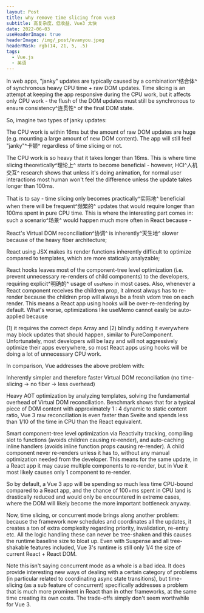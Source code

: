 ```yaml
---
layout: Post
title: why remove time slicing from vue3
subtitle: 高复杂度、低收益、Vue3 太快
date: 2022-06-03
useHeaderImage: true
headerImage: /img/_post/evanyou.jpeg
headerMask: rgb(14, 21, 5, .5)
tags:
  - Vue.js
  - 英语
---
```


In web apps, "janky" updates are typically caused by a combination^结合体^ of synchronous heavy CPU time + raw DOM updates. Time slicing is an attempt at keeping the app responsive during the CPU work, but it affects only CPU work - the flush of the DOM updates must still be synchronous to ensure consistency^连贯性^ of the final DOM state.

So, imagine two types of janky updates:

The CPU work is within 16ms but the amount of raw DOM updates are huge (e.g. mounting a large amount of new DOM content). The app will still feel "janky"^卡顿^ regardless of time slicing or not.

The CPU work is so heavy that it takes longer than 16ms. This is where time slicing theoretically^理论上^ starts to become beneficial - however, HCI^人机交互^ research shows that unless it's doing animation, for normal user interactions most human won't feel the difference unless the update takes longer than 100ms.

That is to say - time slicing only becomes practically^实际地^ beneficial when there will be frequent^频繁的^ updates that would require longer than 100ms spent in pure CPU time. This is where the interesting part comes in: such a scenario^场景^ would happen much more often in React because -

React's Virtual DOM reconciliation^协调^ is inherently^天生地^ slower because of the heavy fiber architecture;

React using JSX makes its render functions inherently difficult to optimize compared to templates, which are more statically analyzable;

React hooks leaves most of the component-tree level optimization (i.e. prevent unnecessary re-renders of child components) to the developers, requiring explicit^明确的^ usage of `useMemo` in most cases. Also, whenever a React component receives the children prop, it almost always has to re-render because the children prop will always be a fresh vdom tree on each render. This means a React app using hooks will be over-re-rendering by default. What's worse, optimizations like useMemo cannot easily be auto-applied because

(1) it requires the correct deps Array and
(2) blindly adding it everywhere may block updates that should happen, similar to PureComponent. Unfortunately, most developers will be lazy and will not aggressively optimize their apps everywhere, so most React apps using hooks will be doing a lot of unnecessary CPU work.

In comparison, Vue addresses the above problem with:

Inherently simpler and therefore faster Virtual DOM reconciliation (no time-slicing -> no fiber -> less overhead)

Heavy AOT optimization by analyzing templates, solving the fundamental overhead of Virtual DOM reconciliation. Benchmark shows that for a typical piece of DOM content with approximately 1 : 4 dynamic to static content ratio, Vue 3 raw reconciliation is even faster than Svelte and spends less than 1/10 of the time in CPU than the React equivalent.

Smart component-tree level optimization via Reactivity tracking, compiling slot to functions (avoids children causing re-render), and auto-caching inline handlers (avoids inline function props causing re-render). A child component never re-renders unless it has to, without any manual optimization needed from the developer. This means for the same update, in a React app it may cause multiple components to re-render, but in Vue it most likely causes only 1 component to re-render.

So by default, a Vue 3 app will be spending so much less time CPU-bound compared to a React app, and the chance of 100+ms spent in CPU land is drastically reduced and would only be encountered in extreme cases, where the DOM will likely become the more important bottleneck anyway.

Now, time slicing, or concurrent mode brings along another problem: because the framework now schedules and coordinates all the updates, it creates a ton of extra complexity regarding priority, invalidation, re-entry etc. All the logic handling these can never be tree-shaken and this causes the runtime baseline size to bloat up. Even with Suspense and all tree-shakable features included, Vue 3's runtime is still only 1/4 the size of current React + React DOM.

Note this isn't saying concurrent mode as a whole is a bad idea. It does provide interesting new ways of dealing with a certain category of problems (in particular related to coordinating async state transitions), but time-slicing (as a sub feature of concurrent) specifically addresses a problem that is much more prominent in React than in other frameworks, at the same time creating its own costs. The trade-offs simply don't seem worthwhile for Vue 3.
